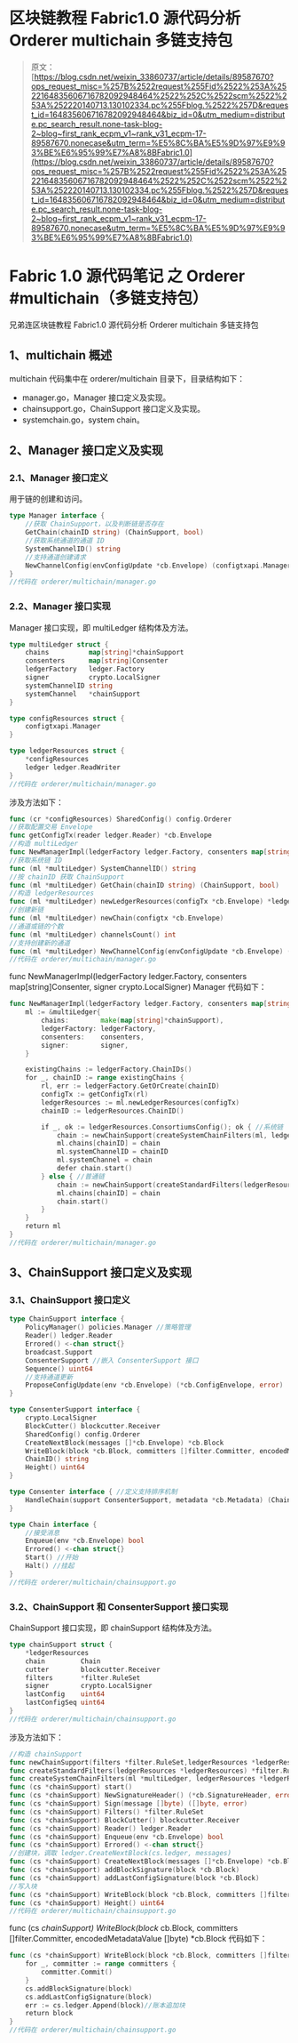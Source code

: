 # 区块链教程 Fabric1.0 源代码分析 Orderer multichain 多链支持包

> 原文：[https://blog.csdn.net/weixin_33860737/article/details/89587670?ops_request_misc=%257B%2522request%255Fid%2522%253A%2522164835606716782092948464%2522%252C%2522scm%2522%253A%252220140713.130102334.pc%255Fblog.%2522%257D&request_id=164835606716782092948464&biz_id=0&utm_medium=distribute.pc_search_result.none-task-blog-2~blog~first_rank_ecpm_v1~rank_v31_ecpm-17-89587670.nonecase&utm_term=%E5%8C%BA%E5%9D%97%E9%93%BE%E6%95%99%E7%A8%8BFabric1.0](https://blog.csdn.net/weixin_33860737/article/details/89587670?ops_request_misc=%257B%2522request%255Fid%2522%253A%2522164835606716782092948464%2522%252C%2522scm%2522%253A%252220140713.130102334.pc%255Fblog.%2522%257D&request_id=164835606716782092948464&biz_id=0&utm_medium=distribute.pc_search_result.none-task-blog-2~blog~first_rank_ecpm_v1~rank_v31_ecpm-17-89587670.nonecase&utm_term=%E5%8C%BA%E5%9D%97%E9%93%BE%E6%95%99%E7%A8%8BFabric1.0)

# Fabric 1.0 源代码笔记 之 Orderer #multichain（多链支持包）

兄弟连区块链教程 Fabric1.0 源代码分析 Orderer multichain 多链支持包

## 1、multichain 概述

multichain 代码集中在 orderer/multichain 目录下，目录结构如下：

*   manager.go，Manager 接口定义及实现。
*   chainsupport.go，ChainSupport 接口定义及实现。
*   systemchain.go，system chain。

## 2、Manager 接口定义及实现

### 2.1、Manager 接口定义

用于链的创建和访问。

```go
type Manager interface {
    //获取 ChainSupport，以及判断链是否存在
    GetChain(chainID string) (ChainSupport, bool)
    //获取系统通道的通道 ID
    SystemChannelID() string
    //支持通道创建请求
    NewChannelConfig(envConfigUpdate *cb.Envelope) (configtxapi.Manager, error)
}
//代码在 orderer/multichain/manager.go
```

### 2.2、Manager 接口实现

Manager 接口实现，即 multiLedger 结构体及方法。

```go
type multiLedger struct {
    chains          map[string]*chainSupport
    consenters      map[string]Consenter
    ledgerFactory   ledger.Factory
    signer          crypto.LocalSigner
    systemChannelID string
    systemChannel   *chainSupport
}

type configResources struct {
    configtxapi.Manager
}

type ledgerResources struct {
    *configResources
    ledger ledger.ReadWriter
}
//代码在 orderer/multichain/manager.go
```

涉及方法如下：

```go
func (cr *configResources) SharedConfig() config.Orderer
//获取配置交易 Envelope
func getConfigTx(reader ledger.Reader) *cb.Envelope
//构造 multiLedger
func NewManagerImpl(ledgerFactory ledger.Factory, consenters map[string]Consenter, signer crypto.LocalSigner) Manager
//获取系统链 ID
func (ml *multiLedger) SystemChannelID() string
//按 chainID 获取 ChainSupport
func (ml *multiLedger) GetChain(chainID string) (ChainSupport, bool)
//构造 ledgerResources
func (ml *multiLedger) newLedgerResources(configTx *cb.Envelope) *ledgerResources
//创建新链
func (ml *multiLedger) newChain(configtx *cb.Envelope)
//通道或链的个数
func (ml *multiLedger) channelsCount() int
//支持创建新的通道
func (ml *multiLedger) NewChannelConfig(envConfigUpdate *cb.Envelope) (configtxapi.Manager, error)
//代码在 orderer/multichain/manager.go
```

func NewManagerImpl(ledgerFactory ledger.Factory, consenters map[string]Consenter, signer crypto.LocalSigner) Manager 代码如下：

```go
func NewManagerImpl(ledgerFactory ledger.Factory, consenters map[string]Consenter, signer crypto.LocalSigner) Manager {
    ml := &multiLedger{
        chains:        make(map[string]*chainSupport),
        ledgerFactory: ledgerFactory,
        consenters:    consenters,
        signer:        signer,
    }

    existingChains := ledgerFactory.ChainIDs()
    for _, chainID := range existingChains {
        rl, err := ledgerFactory.GetOrCreate(chainID)
        configTx := getConfigTx(rl)
        ledgerResources := ml.newLedgerResources(configTx)
        chainID := ledgerResources.ChainID()

        if _, ok := ledgerResources.ConsortiumsConfig(); ok { //系统链
            chain := newChainSupport(createSystemChainFilters(ml, ledgerResources), ledgerResources, consenters, signer)
            ml.chains[chainID] = chain
            ml.systemChannelID = chainID
            ml.systemChannel = chain
            defer chain.start()
        } else { //普通链
            chain := newChainSupport(createStandardFilters(ledgerResources), ledgerResources, consenters, signer)
            ml.chains[chainID] = chain
            chain.start()
        }
    }
    return ml
}
//代码在 orderer/multichain/manager.go
```

## 3、ChainSupport 接口定义及实现

### 3.1、ChainSupport 接口定义

```go
type ChainSupport interface {
    PolicyManager() policies.Manager //策略管理
    Reader() ledger.Reader
    Errored() <-chan struct{}
    broadcast.Support
    ConsenterSupport //嵌入 ConsenterSupport 接口
    Sequence() uint64
    //支持通道更新
    ProposeConfigUpdate(env *cb.Envelope) (*cb.ConfigEnvelope, error)
}

type ConsenterSupport interface {
    crypto.LocalSigner
    BlockCutter() blockcutter.Receiver
    SharedConfig() config.Orderer
    CreateNextBlock(messages []*cb.Envelope) *cb.Block
    WriteBlock(block *cb.Block, committers []filter.Committer, encodedMetadataValue []byte) *cb.Block
    ChainID() string
    Height() uint64
}

type Consenter interface { //定义支持排序机制
    HandleChain(support ConsenterSupport, metadata *cb.Metadata) (Chain, error)
}

type Chain interface {
    //接受消息
    Enqueue(env *cb.Envelope) bool
    Errored() <-chan struct{}
    Start() //开始
    Halt() //挂起
}
//代码在 orderer/multichain/chainsupport.go
```

### 3.2、ChainSupport 和 ConsenterSupport 接口实现

ChainSupport 接口实现，即 chainSupport 结构体及方法。

```go
type chainSupport struct {
    *ledgerResources
    chain         Chain
    cutter        blockcutter.Receiver
    filters       *filter.RuleSet
    signer        crypto.LocalSigner
    lastConfig    uint64
    lastConfigSeq uint64
}
//代码在 orderer/multichain/chainsupport.go
```

涉及方法如下：

```go
//构造 chainSupport
func newChainSupport(filters *filter.RuleSet,ledgerResources *ledgerResources,consenters map[string]Consenter,signer crypto.LocalSigner,) *chainSupport
func createStandardFilters(ledgerResources *ledgerResources) *filter.RuleSet
func createSystemChainFilters(ml *multiLedger, ledgerResources *ledgerResources) *filter.RuleSet
func (cs *chainSupport) start()
func (cs *chainSupport) NewSignatureHeader() (*cb.SignatureHeader, error)
func (cs *chainSupport) Sign(message []byte) ([]byte, error)
func (cs *chainSupport) Filters() *filter.RuleSet
func (cs *chainSupport) BlockCutter() blockcutter.Receiver
func (cs *chainSupport) Reader() ledger.Reader
func (cs *chainSupport) Enqueue(env *cb.Envelope) bool
func (cs *chainSupport) Errored() <-chan struct{}
//创建块，调取 ledger.CreateNextBlock(cs.ledger, messages)
func (cs *chainSupport) CreateNextBlock(messages []*cb.Envelope) *cb.Block
func (cs *chainSupport) addBlockSignature(block *cb.Block)
func (cs *chainSupport) addLastConfigSignature(block *cb.Block)
//写入块
func (cs *chainSupport) WriteBlock(block *cb.Block, committers []filter.Committer, encodedMetadataValue []byte) *cb.Block 
func (cs *chainSupport) Height() uint64
//代码在 orderer/multichain/chainsupport.go
```

func (cs *chainSupport) WriteBlock(block* cb.Block, committers []filter.Committer, encodedMetadataValue []byte) *cb.Block 代码如下：

```go
func (cs *chainSupport) WriteBlock(block *cb.Block, committers []filter.Committer, encodedMetadataValue []byte) *cb.Block {
    for _, committer := range committers {
        committer.Commit()
    }
    cs.addBlockSignature(block)
    cs.addLastConfigSignature(block)
    err := cs.ledger.Append(block)//账本追加块
    return block
}
//代码在 orderer/multichain/chainsupport.go
```